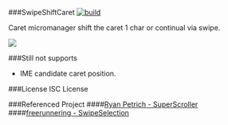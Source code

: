 ###SwipeShiftCaret [![build](https://travis-ci.org/r-plus/SwipeShiftCaret.png?branch=master)](https://travis-ci.org/r-plus/SwipeShiftCaret)

Caret micromanager shift the caret 1 char or continual via swipe.

![](http://dl.dropbox.com/u/149268/swipeshiftcaret_a_GIFSoup.com.gif)

###Still not supports

* IME candidate caret position.

###License
ISC License

###Referenced Project
####[Ryan Petrich - SuperScroller](https://github.com/rpetrich/SuperScroller/)
####[freerunnering - SwipeSelection](https://github.com/freerunnering/SwipeSelection/)

